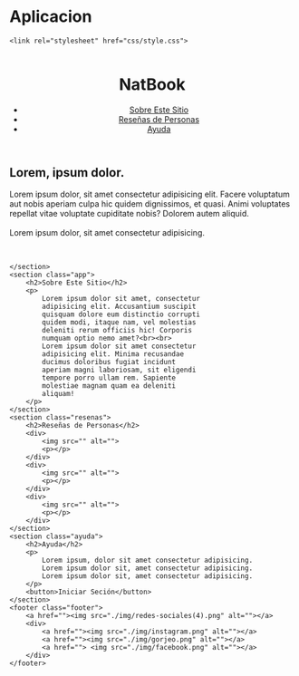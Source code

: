 # Aplicacion

<!DOCTYPE html>
<html>
<html lang="es">

</html>

<head>
    <meta charset="UTF-8">
    <meta http-equiv="X-UA-Compatible" content="IE=edge">
    <meta name="viewport" content="width=device-width, initial-scale=1.0">
  
    <link rel="stylesheet" href="css/style.css">
</head>

<body>
    <header class="header">
        <div>
            <a href=""><img src="./img/redes-sociales(4).png" alt=""></a>
            <h1>NatBook</h1>
        </div>
        <nav>
            <ul>
                <li><a href="">Sobre Este Sitio</a></li>
                <li><a href="">Reseñas de Personas</a></li>
                <li><a href="">Ayuda</a></li>
            </ul>
        </nav>
    </header>
    <section class="hero">
        <h2>Lorem, ipsum dolor.</h2>
        <p>
            Lorem ipsum dolor, sit amet consectetur
            adipisicing elit. Facere voluptatum aut
            nobis aperiam culpa hic quidem dignissimos,
            et quasi. Animi voluptates repellat vitae
            voluptate cupiditate nobis? Dolorem autem
            aliquid. <br><br>
            Lorem ipsum dolor, sit amet consectetur adipisicing.
        </p>
    </section>
    <section class="galeria">
        <img src="" alt="">
        <img src="" alt="">
        <img src="" alt="">
        <img src="" alt="">

    </section>
    <section class="app">
        <h2>Sobre Este Sitio</h2>
        <p>
            Lorem ipsum dolor sit amet, consectetur
            adipisicing elit. Accusantium suscipit
            quisquam dolore eum distinctio corrupti
            quidem modi, itaque nam, vel molestias
            deleniti rerum officiis hic! Corporis
            numquam optio nemo amet?<br><br>
            Lorem ipsum dolor sit amet consectetur
            adipisicing elit. Minima recusandae
            ducimus doloribus fugiat incidunt
            aperiam magni laboriosam, sit eligendi
            tempore porro ullam rem. Sapiente
            molestiae magnam quam ea deleniti
            aliquam!
        </p>
    </section>
    <section class="resenas">
        <h2>Reseñas de Personas</h2>
        <div>
            <img src="" alt="">
            <p></p>
        </div>
        <div>
            <img src="" alt="">
            <p></p>
        </div>
        <div>
            <img src="" alt="">
            <p></p>
        </div>
    </section>
    <section class="ayuda">
        <h2>Ayuda</h2>
        <p>
            Lorem ipsum, dolor sit amet consectetur adipisicing.
            Lorem ipsum dolor sit, amet consectetur adipisicing.
            Lorem ipsum dolor sit, amet consectetur adipisicing.
        </p>
        <button>Iniciar Seción</button>
    </section>
    <footer class="footer">
        <a href=""><img src="./img/redes-sociales(4).png" alt=""></a>
        <div>
            <a href=""><img src="./img/instagram.png" alt=""></a>
            <a href=""><img src="./img/gorjeo.png" alt=""></a>
            <a href=""> <img src="./img/facebook.png" alt=""></a>
        </div>
    </footer>
</body>

</html>
